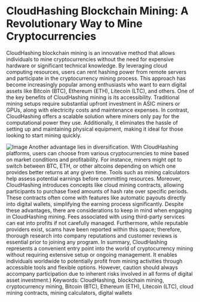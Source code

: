 # CloudHashing Blockchain Mining: A Revolutionary Way to Mine Cryptocurrencies
CloudHashing blockchain mining is an innovative method that allows individuals to mine cryptocurrencies without the need for expensive hardware or significant technical knowledge. By leveraging cloud computing resources, users can rent hashing power from remote servers and participate in the cryptocurrency mining process. This approach has become increasingly popular among enthusiasts who want to earn digital assets like Bitcoin (BTC), Ethereum (ETH), Litecoin (LTC), and others.
One of the key benefits of CloudHashing mining is its accessibility. Traditional mining setups require substantial upfront investment in ASIC miners or GPUs, along with electricity costs and maintenance expenses. In contrast, CloudHashing offers a scalable solution where miners only pay for the computational power they use. Additionally, it eliminates the hassle of setting up and maintaining physical equipment, making it ideal for those looking to start mining quickly.

![Image](https://github.com/user-attachments/assets/4a25d116-2220-4385-b08e-f287af8fcbc4)
Another advantage lies in diversification. With CloudHashing platforms, users can choose from various cryptocurrencies to mine based on market conditions and profitability. For instance, miners might opt to switch between BTC, ETH, or other altcoins depending on which one provides better returns at any given time. Tools such as mining calculators help assess potential earnings before committing resources.
Moreover, CloudHashing introduces concepts like cloud mining contracts, allowing participants to purchase fixed amounts of hash rate over specific periods. These contracts often come with features like automatic payouts directly into digital wallets, simplifying the earning process significantly.
Despite these advantages, there are considerations to keep in mind when engaging in CloudHashing mining. Fees associated with using third-party services can eat into profits if not carefully managed. Furthermore, while reputable providers exist, scams have been reported within this space; therefore, thorough research into company reputations and customer reviews is essential prior to joining any program.
In summary, CloudHashing represents a convenient entry point into the world of cryptocurrency mining without requiring extensive setup or ongoing management. It enables individuals worldwide to potentially profit from mining activities through accessible tools and flexible options. However, caution should always accompany participation due to inherent risks involved in all forms of digital asset investment.)
Keywords: CloudHashing, blockchain mining, cryptocurrency mining, Bitcoin (BTC), Ethereum (ETH), Litecoin (LTC), cloud mining contracts, mining calculators, digital wallets
